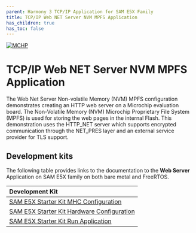 ```yaml
---
parent: Harmony 3 TCP/IP Application for SAM E5X Family
title: TCP/IP Web NET Server NVM MPFS Application
has_children: true
has_toc: false
---
```

[![MCHP](https://www.microchip.com/ResourcePackages/Microchip/assets/dist/images/logo.png)](https://www.microchip.com)

# TCP/IP Web NET Server NVM MPFS Application

The Web Net Server Non-volatile Memory (NVM) MPFS configuration demonstrates creating an HTTP web server on a Microchip evaluation board.
The Non-Volatile Memory (NVM) Microchip Proprietary File System (MPFS) is used for storing the web pages in the internal Flash.
This demonstration uses the HTTP_NET server which supports encrypted communication through the NET_PRES layer and an external service provider for TLS support.

## Development kits
The following table provides links to the documentation to the **Web Server** Application on SAM E5X family on both bare metal and  FreeRTOS.


| Development Kit |
|:---------|
|[SAM E5X Starter Kit MHC Configuration](docs/readme_mhc_configuration.md) |
|[SAM E5X Starter Kit Hardware Configuration](docs/readme_hardware_configuration.md) |
|[SAM E5X Starter Kit Run Application](docs/readme_run_application.md) |
